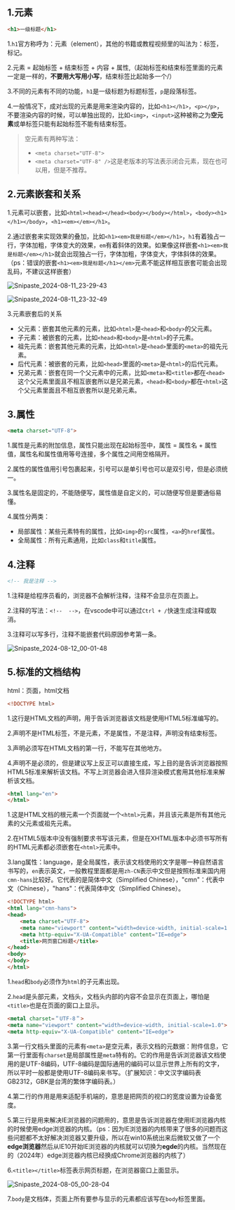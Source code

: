 ## 1.元素

```html
<h1>一级标题</h1>
```

1.`h1`官方称呼为：元素（element），其他的书籍或教程视频里的叫法为：标签，标记。

2.元素 = 起始标签 + 结束标签 + 内容 + 属性,（起始标签和结束标签里面的元素一定是一样的，**不要用大写用小写**，结束标签比起始多一个/）

3.不同的元素有不同的功能，`h1`是一级标题为标题标签，`p`是段落标签。

4.一般情况下，成对出现的元素是用来渲染内容的，比如`<h1></h1>`，`<p></p>`，不要渲染内容的时候，可以单独出现的，比如`<img>`，`<input>`这种被称之为**空元素**或单标签只能有起始标签不能有结束标签。

> 空元素有两种写法：
> - `<meta charset="UTF-8">`
> - `<meta charset="UTF-8" />`这是老版本的写法表示闭合元素，现在也可以用，但是不推荐。

## 2.元素嵌套和关系

1.元素可以嵌套，比如`<html><head></head><body></body></html>`，`<body><h1></h1></body>`，`<h1><em></em></h1>`。

2.通过嵌套来实现效果的叠加，比如`<h1><em>我是标题</em></h1>`，`h1`有着独占一行，字体加粗，字体变大的效果，`em`有着斜体的效果。如果像这样嵌套`<h1><em>我是标题</em></h1>`就会出现独占一行，字体加粗，字体变大，字体斜体的效果。（ps：错误的嵌套`<h1><em>我是标题</h1></em>`元素不能这样相互嵌套可能会出现乱码，不建议这样嵌套）

![Snipaste_2024-08-11_23-29-43](https://cdn.jsdelivr.net/gh/Chair-lin/tuchuang/img/Snipaste_2024-08-11_23-29-43.png)

![Snipaste_2024-08-11_23-32-49](https://cdn.jsdelivr.net/gh/Chair-lin/tuchuang/img/Snipaste_2024-08-11_23-32-49.png)

3.元素嵌套后的关系

- 父元素：嵌套其他元素的元素，比如`<html>`是`<head>`和`<body>`的父元素。
- 子元素：被嵌套的元素，比如`<head>`和`<body>`是`<html>`的子元素。
- 祖先元素：嵌套其他元素的元素，比如`<html>`是`<head>`里面的`<meta>`的祖先元素。
- 后代元素：被嵌套的元素，比如`<head>`里面的`<meta>`是`<html>`的后代元素。
- 兄弟元素：嵌套在同一个父元素中的元素，比如`<meta>`和`<title>`都在`<head>`这个父元素里面且不相互嵌套所以是兄弟元素，`<head>`和`<body>`都在`<html>`这个父元素里面且不相互嵌套所以是兄弟元素。

## 3.属性

```html
<meta charset="UTF-8">
```
1.属性是元素的附加信息，属性只能出现在起始标签中，属性 = 属性名 + 属性值，属性名和属性值用等号连接，多个属性之间用空格隔开。

2.属性的属性值用引号包裹起来，引号可以是单引号也可以是双引号，但是必须统一。

3.属性名是固定的，不能随便写，属性值是自定义的，可以随便写但是要通俗易懂。

4.属性分两类：

- 局部属性：某些元素特有的属性，比如`<img>`的`src`属性，`<a>`的`href`属性。
- 全局属性：所有元素通用，比如`class`和`title`属性。

## 4.注释

```html
<!-- 我是注释 -->
```

1.注释是给程序员看的，浏览器不会解析注释，注释不会显示在页面上。

2.注释的写法：`<!--  -->`，在vscode中可以通过`Ctrl + /`快速生成注释或取消。

3.注释可以写多行，注释不能嵌套代码原因参考第一条。

![Snipaste_2024-08-12_00-01-48](https://cdn.jsdelivr.net/gh/Chair-lin/tuchuang/img/Snipaste_2024-08-12_00-01-48.png)

## 5.标准的文档结构

html：页面，html文档

```html
<!DOCTYPE html>
```

1.这行是HTML文档的声明，用于告诉浏览器该文档是使用HTML5标准编写的。

2.声明不是HTML标签，不是元素，不是属性，不是注释，声明没有结束标签。

3.声明必须写在HTML文档的第一行，不能写在其他地方。

4.声明不是必须的，但是建议写上反正可以直接生成，写上目的是告诉浏览器按照HTML5标准来解析该文档。不写上浏览器会进入怪异渲染模式套用其他标准来解析该文档。

```html
<html lang="en">
</html>
```

1.这是HTML文档的根元素一个页面就一个`<html>`元素，并且该元素是所有其他元素的父元素或祖先元素。

2.在HTML5版本中没有强制要求书写该元素，但是在XHTML版本中必须书写所有的HTML元素都必须嵌套在`<html>`元素中。

3.lang属性：language，是全局属性，表示该文档使用的文字是哪一种自然语言书写的，`en`表示英文，一般教程里面都是用`zh-CN`表示中文但是按照标准来国内用`cmn-hans`比较好。它代表的是简体中文（Simplified Chinese），"cmn"：代表中文（Chinese），"hans"：代表简体中文（Simplified Chinese）。

```html
<!DOCTYPE html>
<html lang="cmn-hans">
<head>
    <meta charset="UTF-8">
    <meta name="viewport" content="width=device-width, initial-scale=1.0">
    <meta http-equiv="X-UA-Compatible" content="IE=edge">
    <title>网页窗口标题</title>
</head>
<body>
</body>
</html>
```
1.`head`和`body`必须作为`html`的子元素出现。

2.`head`是头部元素，文档头，文档头内部的内容不会显示在页面上，哪怕是`<title>`也是在页面的窗口上显示。
```HTML
<metal charset=＂UTF-8＂>
<meta name="viewport" content="width=device-width, initial-scale=1.0">
<meta http-equiv="X-UA-Compatible" content="IE=edge">
```
3.第一行文档头里面的元素有`<meta>`是空元素，表示文档的元数据：附件信息，它第一行里面有`charset`是局部属性是`meta`特有的。它的作用是告诉浏览器该文档使用的是UTF-8编码，UTF-8编码是国际通用的编码可以显示世界上所有的文字，所以平时一般都是使用UTF-8编码来书写。（扩展知识：中文汉字编码表GB2312，GBK是台湾的繁体字编码表。）

4.第二行的作用是用来适配手机端的，意思是把网页的视口的宽度设置为设备宽度。

5.第三行是用来解决IE浏览器的问题用的，意思是告诉浏览器在使用IE浏览器内核的时候使用edge浏览器的内核。（ps：因为IE浏览器的内核带来了很多的问题而这些问题都不太好解决浏览器又要升级，所以在win10系统出来后微软又做了一个**edge浏览器**然后从IE10开始IE浏览器的内核就可以切换为**egde**的内核。当然现在的（2024年）edge浏览器内核已经换成Chrome浏览器的内核了）

6.`<title></title>`标签表示网页标题，在浏览器窗口上面显示。

![Snipaste_2024-08-05_00-28-04](https://cdn.jsdelivr.net/gh/Chair-lin/tuchuang/img/Snipaste_2024-08-05_00-28-04.png)

7.`body`是文档体，页面上所有要参与显示的元素都应该写在`body`标签里面。